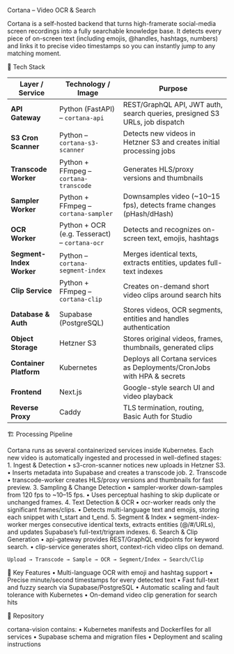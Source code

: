 Cortana – Video OCR & Search

Cortana is a self-hosted backend that turns high-framerate social-media screen recordings into a fully searchable knowledge base.
It detects every piece of on-screen text (including emojis, @handles, hashtags, numbers) and links it to precise video timestamps so you can instantly jump to any matching moment.

🚀 Tech Stack

| Layer / Service          | Technology / Image                  | Purpose                                                                 |
|--------------------------|---------------------------------------|-------------------------------------------------------------------------|
| **API Gateway**          | Python (FastAPI) – `cortana-api`     | REST/GraphQL API, JWT auth, search queries, presigned S3 URLs, job dispatch |
| **S3 Cron Scanner**      | Python – `cortana-s3-scanner`        | Detects new videos in Hetzner S3 and creates initial processing jobs   |
| **Transcode Worker**     | Python + FFmpeg – `cortana-transcode`| Generates HLS/proxy versions and thumbnails                             |
| **Sampler Worker**       | Python + FFmpeg – `cortana-sampler`  | Downsamples video (~10–15 fps), detects frame changes (pHash/dHash)    |
| **OCR Worker**           | Python + OCR (e.g. Tesseract) – `cortana-ocr` | Detects and recognizes on-screen text, emojis, hashtags                 |
| **Segment-Index Worker** | Python – `cortana-segment-index`     | Merges identical texts, extracts entities, updates full-text indexes    |
| **Clip Service**         | Python + FFmpeg – `cortana-clip`     | Creates on-demand short video clips around search hits                   |
| **Database & Auth**      | Supabase (PostgreSQL)               | Stores videos, OCR segments, entities and handles authentication         |
| **Object Storage**       | Hetzner S3                           | Stores original videos, frames, thumbnails, generated clips              |
| **Container Platform**   | Kubernetes                            | Deploys all Cortana services as Deployments/CronJobs with HPA & secrets |
| **Frontend**             | Next.js                                | Google-style search UI and video playback                                |
| **Reverse Proxy**        | Caddy                                  | TLS termination, routing, Basic Auth for Studio                          |



🏗️ Processing Pipeline

Cortana runs as several containerized services inside Kubernetes.
Each new video is automatically ingested and processed in well-defined stages:
	1.	Ingest & Detection
	•	s3-cron-scanner notices new uploads in Hetzner S3.
	•	Inserts metadata into Supabase and creates a transcode job.
	2.	Transcode
	•	transcode-worker creates HLS/proxy versions and thumbnails for fast preview.
	3.	Sampling & Change Detection
	•	sampler-worker down-samples from 120 fps to ~10–15 fps.
	•	Uses perceptual hashing to skip duplicate or unchanged frames.
	4.	Text Detection & OCR
	•	ocr-worker reads only the significant frames/clips.
	•	Detects multi-language text and emojis, storing each snippet with t_start and t_end.
	5.	Segment & Index
	•	segment-index-worker merges consecutive identical texts, extracts entities (@/#/URLs), and updates Supabase’s full-text/trigram indexes.
	6.	Search & Clip Generation
	•	api-gateway provides REST/GraphQL endpoints for keyword search.
	•	clip-service generates short, context-rich video clips on demand.

`Upload → Transcode → Sample → OCR → Segment/Index → Search/Clip`

🔎 Key Features
	•	Multi-language OCR with emoji and hashtag support
	•	Precise minute/second timestamps for every detected text
	•	Fast full-text and fuzzy search via Supabase/PostgreSQL
	•	Automatic scaling and fault tolerance with Kubernetes
	•	On-demand video clip generation for search hits

📂 Repository

cortana-vision contains:
	•	Kubernetes manifests and Dockerfiles for all services
	•	Supabase schema and migration files
	•	Deployment and scaling instructions

